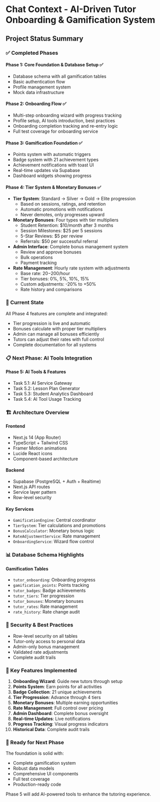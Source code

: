 # Chat Context - AI-Driven Tutor Onboarding & Gamification System

## Project Status Summary

### ✅ Completed Phases

#### Phase 1: Core Foundation & Database Setup ✅
- Database schema with all gamification tables
- Basic authentication flow  
- Profile management system
- Mock data infrastructure

#### Phase 2: Onboarding Flow ✅
- Multi-step onboarding wizard with progress tracking
- Profile setup, AI tools introduction, best practices
- Onboarding completion tracking and re-entry logic
- Full test coverage for onboarding service

#### Phase 3: Gamification Foundation ✅
- Points system with automatic triggers
- Badge system with 21 achievement types
- Achievement notifications with toast UI
- Real-time updates via Supabase
- Dashboard widgets showing progress

#### Phase 4: Tier System & Monetary Bonuses ✅
- **Tier System**: Standard → Silver → Gold → Elite progression
  - Based on sessions, ratings, and retention
  - Automatic promotions with notifications
  - Never demotes, only progresses upward
- **Monetary Bonuses**: Four types with tier multipliers
  - Student Retention: $10/month after 3 months
  - Session Milestones: $25 per 5 sessions
  - 5-Star Reviews: $5 per review
  - Referrals: $50 per successful referral
- **Admin Interface**: Complete bonus management system
  - Review and approve bonuses
  - Bulk operations
  - Payment tracking
- **Rate Management**: Hourly rate system with adjustments
  - Base rate: $20-$200/hour
  - Tier bonuses: 0%, 5%, 10%, 15%
  - Custom adjustments: -20% to +50%
  - Rate history and comparisons

### 🔄 Current State

All Phase 4 features are complete and integrated:
- Tier progression is live and automatic
- Bonuses calculate with proper tier multipliers
- Admin can manage all bonuses efficiently
- Tutors can adjust their rates with full control
- Complete documentation for all systems

### 📋 Next Phase: AI Tools Integration

#### Phase 5: AI Tools & Features
- Task 5.1: AI Service Gateway
- Task 5.2: Lesson Plan Generator
- Task 5.3: Student Analytics Dashboard
- Task 5.4: AI Tool Usage Tracking

### 🏗️ Architecture Overview

#### Frontend
- Next.js 14 (App Router)
- TypeScript + Tailwind CSS
- Framer Motion animations
- Lucide React icons
- Component-based architecture

#### Backend
- Supabase (PostgreSQL + Auth + Realtime)
- Next.js API routes
- Service layer pattern
- Row-level security

#### Key Services
- `GamificationEngine`: Central coordinator
- `TierSystem`: Tier calculations and promotions
- `BonusCalculator`: Monetary bonus logic
- `RateAdjustmentService`: Rate management
- `OnboardingService`: Wizard flow control

### 📊 Database Schema Highlights

#### Gamification Tables
- `tutor_onboarding`: Onboarding progress
- `gamification_points`: Points tracking
- `tutor_badges`: Badge achievements
- `tutor_tiers`: Tier progression
- `tutor_bonuses`: Monetary bonuses
- `tutor_rates`: Rate management
- `rate_history`: Rate change audit

### 🔐 Security & Best Practices

- Row-level security on all tables
- Tutor-only access to personal data
- Admin-only bonus management
- Validated rate adjustments
- Complete audit trails

### 🎯 Key Features Implemented

1. **Onboarding Wizard**: Guide new tutors through setup
2. **Points System**: Earn points for all activities
3. **Badge Collection**: 21 unique achievements
4. **Tier Progression**: Advance through 4 tiers
5. **Monetary Bonuses**: Multiple earning opportunities
6. **Rate Management**: Full control over pricing
7. **Admin Dashboard**: Complete bonus oversight
8. **Real-time Updates**: Live notifications
9. **Progress Tracking**: Visual progress indicators
10. **Historical Data**: Complete audit trails

### 🚀 Ready for Next Phase

The foundation is solid with:
- Complete gamification system
- Robust data models
- Comprehensive UI components
- Full test coverage
- Production-ready code

Phase 5 will add AI-powered tools to enhance the tutoring experience. 